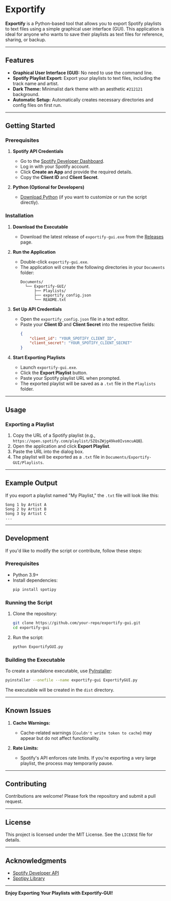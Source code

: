 # Exportify

**Exportify** is a Python-based tool that allows you to export Spotify playlists to text files using a simple graphical user interface (GUI). This application is ideal for anyone who wants to save their playlists as text files for reference, sharing, or backup.

---

## Features

- **Graphical User Interface (GUI):** No need to use the command line.
- **Spotify Playlist Export:** Export your playlists to text files, including the track name and artist.
- **Dark Theme:** Minimalist dark theme with an aesthetic `#212121` background.
- **Automatic Setup:** Automatically creates necessary directories and config files on first run.

---

## Getting Started

### Prerequisites

1. **Spotify API Credentials**
   - Go to the [Spotify Developer Dashboard](https://developer.spotify.com/dashboard/applications).
   - Log in with your Spotify account.
   - Click **Create an App** and provide the required details.
   - Copy the **Client ID** and **Client Secret**.

2. **Python (Optional for Developers)**
   - [Download Python](https://www.python.org/) (if you want to customize or run the script directly).

### Installation

1. **Download the Executable**
   - Download the latest release of `exportify-gui.exe` from the [Releases](https://github.com/TerfyHorizon/Exportify/releases) page.

2. **Run the Application**
   - Double-click `exportify-gui.exe`.
   - The application will create the following directories in your `Documents` folder:
     ```
     Documents/
       └── Exportify-GUI/
           ├── Playlists/
           ├── exportify_config.json
           └── README.txt
     ```

3. **Set Up API Credentials**
   - Open the `exportify_config.json` file in a text editor.
   - Paste your **Client ID** and **Client Secret** into the respective fields:
     ```json
     {
         "client_id": "YOUR_SPOTIFY_CLIENT_ID",
         "client_secret": "YOUR_SPOTIFY_CLIENT_SECRET"
     }
     ```

4. **Start Exporting Playlists**
   - Launch `exportify-gui.exe`.
   - Click the **Export Playlist** button.
   - Paste your Spotify playlist URL when prompted.
   - The exported playlist will be saved as a `.txt` file in the `Playlists` folder.

---

## Usage

### Exporting a Playlist

1. Copy the URL of a Spotify playlist (e.g., `https://open.spotify.com/playlist/5ZQsZWjg49ke0IvsmcuAQB`).
2. Open the application and click **Export Playlist**.
3. Paste the URL into the dialog box.
4. The playlist will be exported as a `.txt` file in `Documents/Exportify-GUI/Playlists`.

---

## Example Output

If you export a playlist named "My Playlist," the `.txt` file will look like this:

```
Song 1 by Artist A
Song 2 by Artist B
Song 3 by Artist C
...
```

---

## Development

If you'd like to modify the script or contribute, follow these steps:

### Prerequisites

- Python 3.9+
- Install dependencies:
  ```bash
  pip install spotipy
  ```

### Running the Script

1. Clone the repository:
   ```bash
   git clone https://github.com/your-repo/exportify-gui.git
   cd exportify-gui
   ```

2. Run the script:
   ```bash
   python ExportifyGUI.py
   ```

### Building the Executable

To create a standalone executable, use [PyInstaller](https://pyinstaller.org/):
```bash
pyinstaller --onefile --name exportify-gui ExportifyGUI.py
```

The executable will be created in the `dist` directory.

---

## Known Issues

1. **Cache Warnings:**
   - Cache-related warnings (`Couldn't write token to cache`) may appear but do not affect functionality.

2. **Rate Limits:**
   - Spotify's API enforces rate limits. If you're exporting a very large playlist, the process may temporarily pause.

---

## Contributing

Contributions are welcome! Please fork the repository and submit a pull request.

---

## License

This project is licensed under the MIT License. See the `LICENSE` file for details.

---

## Acknowledgments

- [Spotify Developer API](https://developer.spotify.com/documentation/web-api/)
- [Spotipy Library](https://spotipy.readthedocs.io/en/2.16.1/)

---

**Enjoy Exporting Your Playlists with Exportify-GUI!**
